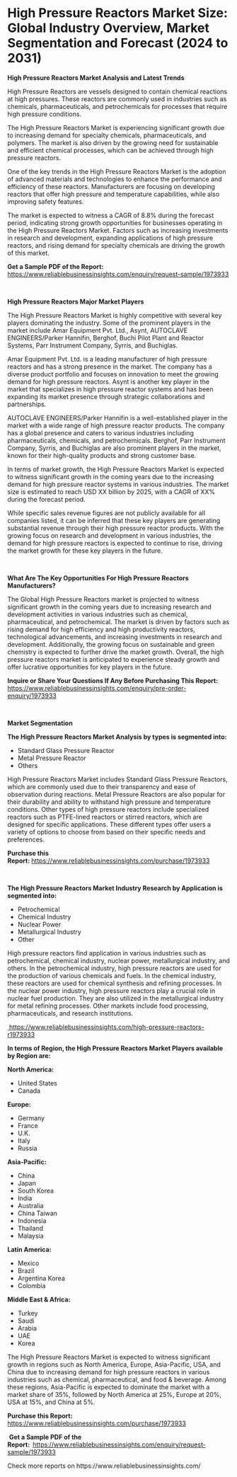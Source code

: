 <p><h1>High Pressure Reactors Market Size: Global Industry Overview, Market Segmentation and Forecast (2024 to 2031)</h1></p><p><strong>High Pressure Reactors Market Analysis and Latest Trends</strong></p>
<p><p>High Pressure Reactors are vessels designed to contain chemical reactions at high pressures. These reactors are commonly used in industries such as chemicals, pharmaceuticals, and petrochemicals for processes that require high pressure conditions.</p><p>The High Pressure Reactors Market is experiencing significant growth due to increasing demand for specialty chemicals, pharmaceuticals, and polymers. The market is also driven by the growing need for sustainable and efficient chemical processes, which can be achieved through high pressure reactors.</p><p>One of the key trends in the High Pressure Reactors Market is the adoption of advanced materials and technologies to enhance the performance and efficiency of these reactors. Manufacturers are focusing on developing reactors that offer high pressure and temperature capabilities, while also improving safety features.</p><p>The market is expected to witness a CAGR of 8.8% during the forecast period, indicating strong growth opportunities for businesses operating in the High Pressure Reactors Market. Factors such as increasing investments in research and development, expanding applications of high pressure reactors, and rising demand for specialty chemicals are driving the growth of this market.</p></p>
<p><strong>Get a Sample PDF of the Report:&nbsp;</strong> <a href="https://www.reliablebusinessinsights.com/enquiry/request-sample/1973933">https://www.reliablebusinessinsights.com/enquiry/request-sample/1973933</a></p>
<p>&nbsp;</p>
<p><strong>High Pressure Reactors Major Market Players</strong></p>
<p><p>The High Pressure Reactors Market is highly competitive with several key players dominating the industry. Some of the prominent players in the market include Amar Equipment Pvt. Ltd., Asynt, AUTOCLAVE ENGINEERS/Parker Hannifin, Berghof, Buchi Pilot Plant and Reactor Systems, Parr Instrument Company, Syrris, and Buchiglas.</p><p>Amar Equipment Pvt. Ltd. is a leading manufacturer of high pressure reactors and has a strong presence in the market. The company has a diverse product portfolio and focuses on innovation to meet the growing demand for high pressure reactors. Asynt is another key player in the market that specializes in high pressure reactor systems and has been expanding its market presence through strategic collaborations and partnerships.</p><p>AUTOCLAVE ENGINEERS/Parker Hannifin is a well-established player in the market with a wide range of high pressure reactor products. The company has a global presence and caters to various industries including pharmaceuticals, chemicals, and petrochemicals. Berghof, Parr Instrument Company, Syrris, and Buchiglas are also prominent players in the market, known for their high-quality products and strong customer base.</p><p>In terms of market growth, the High Pressure Reactors Market is expected to witness significant growth in the coming years due to the increasing demand for high pressure reactor systems in various industries. The market size is estimated to reach USD XX billion by 2025, with a CAGR of XX% during the forecast period.</p><p>While specific sales revenue figures are not publicly available for all companies listed, it can be inferred that these key players are generating substantial revenue through their high pressure reactor products. With the growing focus on research and development in various industries, the demand for high pressure reactors is expected to continue to rise, driving the market growth for these key players in the future.</p></p>
<p>&nbsp;</p>
<p><strong>What Are The Key Opportunities For High Pressure Reactors Manufacturers?</strong></p>
<p><p>The Global High Pressure Reactors market is projected to witness significant growth in the coming years due to increasing research and development activities in various industries such as chemical, pharmaceutical, and petrochemical. The market is driven by factors such as rising demand for high efficiency and high productivity reactors, technological advancements, and increasing investments in research and development. Additionally, the growing focus on sustainable and green chemistry is expected to further drive the market growth. Overall, the high pressure reactors market is anticipated to experience steady growth and offer lucrative opportunities for key players in the future.</p></p>
<p><strong>Inquire or Share Your Questions If Any Before Purchasing This Report:</strong> <a href="https://www.reliablebusinessinsights.com/enquiry/pre-order-enquiry/1973933">https://www.reliablebusinessinsights.com/enquiry/pre-order-enquiry/1973933</a></p>
<p>&nbsp;</p>
<p><strong>Market Segmentation</strong></p>
<p><strong>The High Pressure Reactors Market Analysis by types is segmented into:</strong></p>
<p><ul><li>Standard Glass Pressure Reactor</li><li>Metal Pressure Reactor</li><li>Others</li></ul></p>
<p><p>High Pressure Reactors Market includes Standard Glass Pressure Reactors, which are commonly used due to their transparency and ease of observation during reactions. Metal Pressure Reactors are also popular for their durability and ability to withstand high pressure and temperature conditions. Other types of high pressure reactors include specialized reactors such as PTFE-lined reactors or stirred reactors, which are designed for specific applications. These different types offer users a variety of options to choose from based on their specific needs and preferences.</p></p>
<p><strong>Purchase this Report:&nbsp;</strong><a href="https://www.reliablebusinessinsights.com/purchase/1973933">https://www.reliablebusinessinsights.com/purchase/1973933</a></p>
<p>&nbsp;</p>
<p><strong>The High Pressure Reactors Market Industry Research by Application is segmented into:</strong></p>
<p><ul><li>Petrochemical</li><li>Chemical Industry</li><li>Nuclear Power</li><li>Metallurgical Industry</li><li>Other</li></ul></p>
<p><p>High pressure reactors find application in various industries such as petrochemical, chemical industry, nuclear power, metallurgical industry, and others. In the petrochemical industry, high pressure reactors are used for the production of various chemicals and fuels. In the chemical industry, these reactors are used for chemical synthesis and refining processes. In the nuclear power industry, high pressure reactors play a crucial role in nuclear fuel production. They are also utilized in the metallurgical industry for metal refining processes. Other markets include food processing, pharmaceuticals, and research institutions.</p></p>
<p><a href="https://www.reliablebusinessinsights.com/high-pressure-reactors-r1973933">&nbsp;https://www.reliablebusinessinsights.com/high-pressure-reactors-r1973933</a></p>
<p><strong>In terms of Region, the High Pressure Reactors Market Players available by Region are:</strong></p>
<p>
    <p> <strong> North America: </strong>
        <ul>
            <li>United States</li>
            <li>Canada</li>
        </ul>
        </p> 
    <p> <strong> Europe: </strong>
        <ul>
            <li>Germany</li>
            <li>France</li>
            <li>U.K.</li>
            <li>Italy</li>
            <li>Russia</li>
        </ul>
        </p> 
    <p> <strong> Asia-Pacific: </strong>
        <ul>
            <li>China</li>
            <li>Japan</li>
            <li>South Korea</li>
            <li>India</li>
            <li>Australia</li>
            <li>China Taiwan</li>
            <li>Indonesia</li>
            <li>Thailand</li>
            <li>Malaysia</li>
        </ul>
        </p> 
    <p> <strong> Latin America: </strong>
        <ul>
            <li>Mexico</li>
            <li>Brazil</li>
            <li>Argentina Korea</li>
            <li>Colombia</li>
        </ul>
        </p> 
    <p> <strong> Middle East & Africa: </strong>
        <ul>
            <li>Turkey</li>
            <li>Saudi</li>
            <li>Arabia</li>
            <li>UAE</li>
            <li>Korea</li>
        </ul>
    </p>
    </p>
<p><p>The High Pressure Reactors Market is expected to witness significant growth in regions such as North America, Europe, Asia-Pacific, USA, and China due to increasing demand for high pressure reactors in various industries such as chemical, pharmaceutical, and food & beverage. Among these regions, Asia-Pacific is expected to dominate the market with a market share of 35%, followed by North America at 25%, Europe at 20%, USA at 15%, and China at 5%.</p></p>
<p><strong>Purchase this Report: </strong><a href="https://www.reliablebusinessinsights.com/purchase/1973933">https://www.reliablebusinessinsights.com/purchase/1973933</a></p>
<p>&nbsp;<strong>Get a Sample PDF of the Report:&nbsp;&nbsp;</strong><a href="https://www.reliablebusinessinsights.com/enquiry/request-sample/1973933">https://www.reliablebusinessinsights.com/enquiry/request-sample/1973933</a></p>
<p><strong></strong></p>
<p>Check more reports on https://www.reliablebusinessinsights.com/</p>